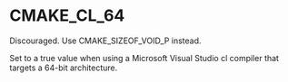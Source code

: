   

# CMAKE_CL_64  
Discouraged.  Use CMAKE_SIZEOF_VOID_P instead.  

Set to a true value when using a Microsoft Visual Studio cl compiler that
targets a 64-bit architecture.  

